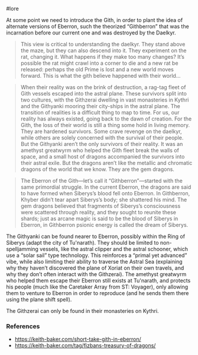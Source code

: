  #lore 

At some point we need to introduce the Gith, in order to plant the idea of alternate versions of Eberron, such the theorized “Githberron” that was the incarnation before our current one and was destroyed by the Daelkyr.

> This view is critical to understanding the daelkyr. They stand above the maze, but they can also descend into it. They experiment on the rat, changing it. What happens if they make too many changes? It’s possible the rat might crawl into a corner to die and a new rat be released: perhaps the old Prime is lost and a new world moves forward. This is what the gith believe happened with their world…

> When their reality was on the brink of destruction, a rag-tag fleet of Gith vessels escaped into the astral plane. These survivors split into two cultures, with the Githzerai dwelling in vast monasteries in Kythri and the Githyanki mooring their city-ships in the astral plane. The transition of realities is a difficult thing to map to time. For us, our reality has always existed, going back to the dawn of creation. For the Gith, the loss of their world is still a thing some hold in living memory. They are hardened survivors. Some crave revenge on the daelkyr, while others are solely concerned with the survival of their people. But the Githyanki aren’t the only survivors of their reality. It was an amethyst greatwyrm who helped the Gith fleet break the walls of space, and a small host of dragons accompanied the survivors into their astral exile. But the dragons aren’t like the metallic and chromatic dragons of the world that we know. They are the gem dragons.

> The Eberron of the Gith—let’s call it “Githberron”—started with the same primordial struggle. In the current Eberron, the dragons are said to have formed when Siberys’s blood fell onto Eberron. In Githberron, Khyber didn’t tear apart Siberys’s body; she shattered his mind. The gem dragons believed that fragments of Siberys’s consciousness were scattered through reality, and they sought to reunite these shards; just as arcane magic is said to be the blood of Siberys in Eberron, in Githberron psionic energy is called the dream of Siberys.

The Githyanki can be found nearer to Eberron, possibly within the Ring of Siberys (adapt the city of Tu'narath). They should be limited to non-spelljamming vessels, like the astral clipper and the astral schooner, which use a “solar sail” type technology. This reinforces a “primal yet advanced” vibe, while also limiting their ability to traverse the Astral Sea (explaining why they haven’t discovered the plane of Xoriat on their own travels, and why they don’t often interact with the Githzerai). The amethyst greatwyrm who helped them escape their Eberron still exists at Tu'narath, and protects his people (much like the Caretaker Array from ST: Voyager), only allowing them to venture to Eberron in order to reproduce (and he sends them there using the plane shift spell).

The Githzerai can only be found in their monasteries on Kythri.

### References

* https://keith-baker.com/short-take-gith-in-eberron/
* https://keith-baker.com/tag/fizbans-treasury-of-dragons/

